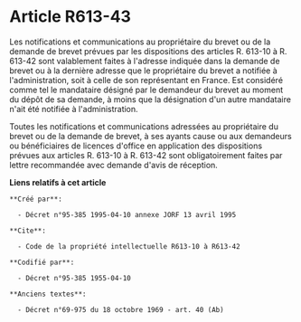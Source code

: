 # Article R613-43

Les notifications et communications au propriétaire du brevet ou de la demande de brevet prévues par les dispositions des
articles R. 613-10 à R. 613-42 sont valablement faites à l'adresse indiquée dans la demande de brevet ou à la dernière
adresse que le propriétaire du brevet a notifiée à l'administration, soit à celle de son représentant en France. Est
considéré comme tel le mandataire désigné par le demandeur du brevet au moment du dépôt de sa demande, à moins que la
désignation d'un autre mandataire n'ait été notifiée à l'administration.

Toutes les notifications et communications adressées au propriétaire du brevet ou de la demande de brevet, à ses ayants cause
ou aux demandeurs ou bénéficiaires de licences d'office en application des dispositions prévues aux articles R. 613-10 à R.
613-42 sont obligatoirement faites par lettre recommandée avec demande d'avis de réception.

**Liens relatifs à cet article**

	**Créé par**:

	  - Décret n°95-385 1995-04-10 annexe JORF 13 avril 1995

	**Cite**:

	  - Code de la propriété intellectuelle R613-10 à R613-42

	**Codifié par**:

	  - Décret n°95-385 1955-04-10

	**Anciens textes**:

	  - Décret n°69-975 du 18 octobre 1969 - art. 40 (Ab)

